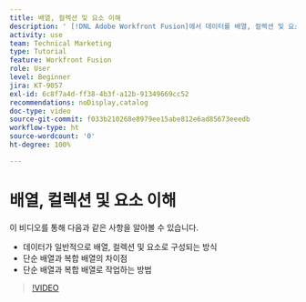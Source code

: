 ```yaml
---
title: 배열, 컬렉션 및 요소 이해
description: ' [!DNL Adobe Workfront Fusion]에서 데이터를 배열, 컬렉션 및 요소로 구성하는 방법과 단순 배열 및 복합 배열로 작업하는 방법에 대해 알아봅니다.'
activity: use
team: Technical Marketing
type: Tutorial
feature: Workfront Fusion
role: User
level: Beginner
jira: KT-9057
exl-id: 6c8f7a4d-ff38-4b3f-a12b-91349669cc52
recommendations: noDisplay,catalog
doc-type: video
source-git-commit: f033b210268e8979ee15abe812e6ad85673eeedb
workflow-type: ht
source-wordcount: '0'
ht-degree: 100%

---
```


# 배열, 컬렉션 및 요소 이해

이 비디오를 통해 다음과 같은 사항을 알아볼 수 있습니다.

* 데이터가 일반적으로 배열, 컬렉션 및 요소로 구성되는 방식
* 단순 배열과 복합 배열의 차이점
* 단순 배열과 복합 배열로 작업하는 방법

>[!VIDEO](https://video.tv.adobe.com/v/335298/?quality=12&learn=on)
